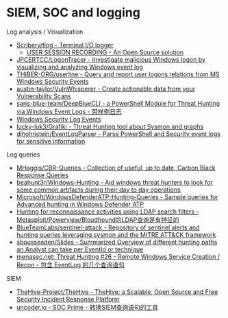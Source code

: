 # SIEM, SOC and logging

Log analysis / Visualization

* [Scribery/tlog - Terminal I/O logger](https://github.com/Scribery/tlog)
  * [USER SESSION RECORDING - An Open Source solution](https://ruxcon.org.au/assets/2017/slides/Session%20Recording%20Ruxcon%202017.pdf)
* [JPCERTCC/LogonTracer - Investigate malicious Windows logon by visualizing and analyzing Windows event log](https://github.com/JPCERTCC/LogonTracer)
* [THIBER-ORG/userline - Query and report user logons relations from MS Windows Security Events](https://github.com/THIBER-ORG/userline)
* [austin-taylor/VulnWhisperer - Create actionable data from your Vulnerability Scans](https://github.com/austin-taylor/VulnWhisperer)
* [sans-blue-team/DeepBlueCLI - a PowerShell Module for Threat Hunting via Windows Event Logs - 带样例日志](https://github.com/sans-blue-team/DeepBlueCLI)
* [Windows Security Log Events](https://www.ultimatewindowssecurity.com/securitylog/encyclopedia/default.aspx)
* [lucky-luk3/Grafiki - Threat Hunting tool about Sysmon and graphs](https://github.com/lucky-luk3/Grafiki)
* [djhohnstein/EventLogParser - Parse PowerShell and Security event logs for sensitive information](https://github.com/djhohnstein/EventLogParser)

Log queries

* [MHaggis/CBR-Queries - Collection of useful, up to date, Carbon Black Response Queries](https://github.com/MHaggis/CBR-Queries)
* [beahunt3r/Windows-Hunting - Aid windows threat hunters to look for some common artifacts during their day to day operations](https://github.com/beahunt3r/Windows-Hunting)
* [Microsoft/WindowsDefenderATP-Hunting-Queries - Sample queries for Advanced hunting in Windows Defender ATP](https://github.com/Microsoft/WindowsDefenderATP-Hunting-Queries/)
* [Hunting for reconnaissance activities using LDAP search filters - Metasploit/Powerview/Bloudhound的LDAP查询是有特征的](https://techcommunity.microsoft.com/t5/Microsoft-Defender-ATP/Hunting-for-reconnaissance-activities-using-LDAP-search-filters/ba-p/824726)
* [BlueTeamLabs/sentinel-attack - Repository of sentinel alerts and hunting queries leveraging sysmon and the MITRE ATT&CK framework](https://github.com/BlueTeamLabs/sentinel-attack)
* [sbousseaden/Slides - Summarized Overview of different hunting paths an Analyst can take per EventId or technique](https://github.com/sbousseaden/Slides)
* [menasec.net: Threat Hunting #26 - Remote Windows Service Creation / Recon - 包含 EventLog 的几个查询语句](https://blog.menasec.net/2019/03/threat-hunting-26-remote-windows.html)

SIEM

* [TheHive-Project/TheHive - TheHive: a Scalable, Open Source and Free Security Incident Response Platform](https://github.com/TheHive-Project/TheHive)
* [uncoder.io - SOC Prime - 转换SIEM查询语句的工具](https://uncoder.io/#)

